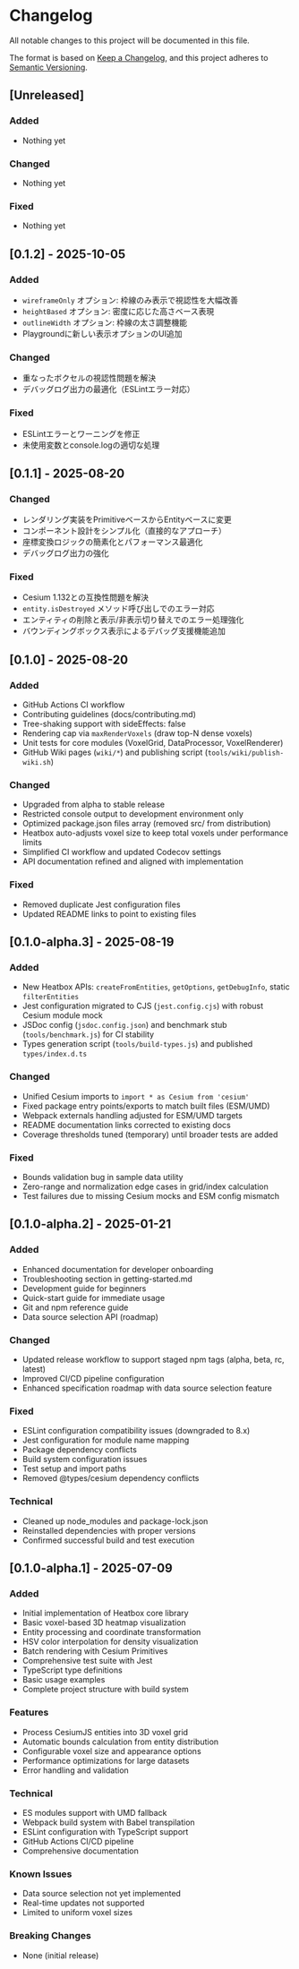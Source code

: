 # Changelog

All notable changes to this project will be documented in this file.

The format is based on [Keep a Changelog](https://keepachangelog.com/en/1.0.0/),
and this project adheres to [Semantic Versioning](https://semver.org/spec/v2.0.0.html).

## [Unreleased]

### Added
- Nothing yet

### Changed
- Nothing yet

### Fixed
- Nothing yet

## [0.1.2] - 2025-10-05

### Added
- `wireframeOnly` オプション: 枠線のみ表示で視認性を大幅改善
- `heightBased` オプション: 密度に応じた高さベース表現
- `outlineWidth` オプション: 枠線の太さ調整機能
- Playgroundに新しい表示オプションのUI追加

### Changed
- 重なったボクセルの視認性問題を解決
- デバッグログ出力の最適化（ESLintエラー対応）

### Fixed
- ESLintエラーとワーニングを修正
- 未使用変数とconsole.logの適切な処理

## [0.1.1] - 2025-08-20

### Changed
- レンダリング実装をPrimitiveベースからEntityベースに変更
- コンポーネント設計をシンプル化（直接的なアプローチ）
- 座標変換ロジックの簡素化とパフォーマンス最適化
- デバッグログ出力の強化

### Fixed
- Cesium 1.132との互換性問題を解決
- `entity.isDestroyed` メソッド呼び出しでのエラー対応
- エンティティの削除と表示/非表示切り替えでのエラー処理強化
- バウンディングボックス表示によるデバッグ支援機能追加

## [0.1.0] - 2025-08-20

### Added
- GitHub Actions CI workflow
- Contributing guidelines (docs/contributing.md)
- Tree-shaking support with sideEffects: false
- Rendering cap via `maxRenderVoxels` (draw top-N dense voxels)
- Unit tests for core modules (VoxelGrid, DataProcessor, VoxelRenderer)
- GitHub Wiki pages (`wiki/*`) and publishing script (`tools/wiki/publish-wiki.sh`)

### Changed
- Upgraded from alpha to stable release
- Restricted console output to development environment only
- Optimized package.json files array (removed src/ from distribution)
- Heatbox auto-adjusts voxel size to keep total voxels under performance limits
- Simplified CI workflow and updated Codecov settings
- API documentation refined and aligned with implementation

### Fixed
- Removed duplicate Jest configuration files
- Updated README links to point to existing files

## [0.1.0-alpha.3] - 2025-08-19

### Added
- New Heatbox APIs: `createFromEntities`, `getOptions`, `getDebugInfo`, static `filterEntities`
- Jest configuration migrated to CJS (`jest.config.cjs`) with robust Cesium module mock
- JSDoc config (`jsdoc.config.json`) and benchmark stub (`tools/benchmark.js`) for CI stability
- Types generation script (`tools/build-types.js`) and published `types/index.d.ts`

### Changed
- Unified Cesium imports to `import * as Cesium from 'cesium'`
- Fixed package entry points/exports to match built files (ESM/UMD)
- Webpack externals handling adjusted for ESM/UMD targets
- README documentation links corrected to existing docs
- Coverage thresholds tuned (temporary) until broader tests are added

### Fixed
- Bounds validation bug in sample data utility
- Zero-range and normalization edge cases in grid/index calculation
- Test failures due to missing Cesium mocks and ESM config mismatch

## [0.1.0-alpha.2] - 2025-01-21

### Added
- Enhanced documentation for developer onboarding
- Troubleshooting section in getting-started.md
- Development guide for beginners
- Quick-start guide for immediate usage
- Git and npm reference guide
- Data source selection API (roadmap)

### Changed
- Updated release workflow to support staged npm tags (alpha, beta, rc, latest)
- Improved CI/CD pipeline configuration
- Enhanced specification roadmap with data source selection feature

### Fixed
- ESLint configuration compatibility issues (downgraded to 8.x)
- Jest configuration for module name mapping
- Package dependency conflicts
- Build system configuration issues
- Test setup and import paths
- Removed @types/cesium dependency conflicts

### Technical
- Cleaned up node_modules and package-lock.json
- Reinstalled dependencies with proper versions
- Confirmed successful build and test execution

## [0.1.0-alpha.1] - 2025-07-09

### Added
- Initial implementation of Heatbox core library
- Basic voxel-based 3D heatmap visualization
- Entity processing and coordinate transformation
- HSV color interpolation for density visualization
- Batch rendering with Cesium Primitives
- Comprehensive test suite with Jest
- TypeScript type definitions
- Basic usage examples
- Complete project structure with build system

### Features
- Process CesiumJS entities into 3D voxel grid
- Automatic bounds calculation from entity distribution
- Configurable voxel size and appearance options
- Performance optimizations for large datasets
- Error handling and validation

### Technical
- ES modules support with UMD fallback
- Webpack build system with Babel transpilation
- ESLint configuration with TypeScript support
- GitHub Actions CI/CD pipeline
- Comprehensive documentation

### Known Issues
- Data source selection not yet implemented
- Real-time updates not supported
- Limited to uniform voxel sizes

### Breaking Changes
- None (initial release)
